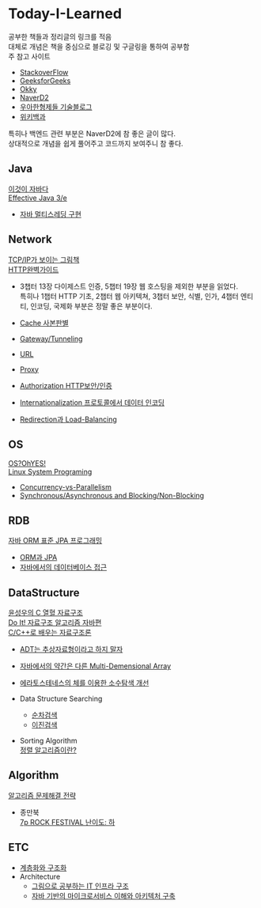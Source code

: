 # Today-I-Learned  
공부한 책들과 정리글의 링크를 적음  
대체로 개념은 책을 중심으로 블로깅 및 구글링을 통하여 공부함  
주 참고 사이트
  - [StackoverFlow](https://www.stackoverflow.com/)  
  - [GeeksforGeeks](https://www.geeksforgeeks.org/)  
  - [Okky](https://www.okky.kr/)  
  - [NaverD2](https://www.d2.naver.com/)  
  - [우아한형제들 기술블로그](https://woowabros.github.io/)  
  - [위키백과](https://www.wikipedia.org/)  
  
특히나 백엔드 관련 부분은 NaverD2에 참 좋은 글이 많다.  
상대적으로 개념을 쉽게 풀어주고 코드까지 보여주니 참 좋다.

## Java  
[이것이 자바다](http://www.yes24.com/Product/Goods/15651484?scode=032&OzSrank=1)  
[Effective Java 3/e](http://www.yes24.com/Product/Goods/65551284?Acode=101)  
- [자바 멀티스레딩 구현](https://github.com/Agugu95/Today-I-Learned/blob/master/Java/Multi-Threading.md)  

## Network  
[TCP/IP가 보이는 그림책](http://www.yes24.com/Product/Goods/73020774?Acode=101)    
[HTTP완벽가이드](http://www.yes24.com/Product/Goods/15381085?Acode=101)
- 3챕터 13장 다이제스트 인증, 5챕터 19장 웹 호스팅을 제외한 부분을 읽었다.  
특히나 1챕터 HTTP 기초, 2챕터 웹 아키텍쳐, 3챕터 보안, 식별, 인가, 4챕터 엔티티, 인코딩, 국제화 부분은 정말 좋은 부분이다.  

- [Cache 사본판별](https://github.com/Agugu95/Today-I-Learned/blob/master/Network/Caching.md)  
- [Gateway/Tunneling](https://github.com/Agugu95/Today-I-Learned/blob/master/Network/Gateway.md)  
- [URL](https://github.com/Agugu95/Today-I-Learned/blob/master/Network/URL.md)  
- [Proxy](https://github.com/Agugu95/Today-I-Learned/tree/master/Network/Proxy.md)  
- [Authorization HTTP보안/인증](https://github.com/Agugu95/Today-I-Learned/tree/master/Network/Authorization.md)  
- [Internationalization 프로토콜에서 데이터 인코딩](https://github.com/Agugu95/Today-I-Learned/tree/master/Network/Internationalization.md)  
- [Redirection과 Load-Balancing](https://github.com/Agugu95/Today-I-Learned/blob/master/Network/Redirection-and-LoadBalancing.md)  

## OS  
[OS?OhYES!](http://www.yes24.com/Product/Goods/3696547?Acode=101)  
[Linux System Programing](http://www.yes24.com/Product/Goods/15581782?Acode=101)  

- [Concurrency-vs-Parallelism](https://github.com/Agugu95/Today-I-Learned/blob/master/OS/Concurrence-vs-Parallel.md)  
- [Synchronous/Asynchronous and Blocking/Non-Blocking](https://github.com/Agugu95/Today-I-Learned/blob/master/OS/SyncAndAsync.md)  
## RDB  
[자바 ORM 표준 JPA 프로그래밍](http://www.yes24.com/Product/Goods/64988508?Acode=101)  

- [ORM과 JPA]()  
- [자바에서의 데이터베이스 접근]()  

## DataStructure  
[윤성우의 C 열혈 자료구조](http://www.yes24.com/Product/Goods/6214396?Acode=101)  
[Do It! 자료구조 알고리즘 자바편](http://www.yes24.com/Product/Goods/60547893?Acode=101
)  
[C/C++로 배우는 자료구조론](http://www.yes24.com/Product/Goods/1402199?scode=032&OzSrank=5)  

- [ADT는 추상자료형이라고 하지 말자](https://github.com/Agugu95/Today-I-Learned/blob/master/DataStructure/ADT.md)  
- [자바에서의 약간은 다른 Multi-Demensional Array](https://github.com/Agugu95/Today-I-Learned/blob/master/DataStructure/Multi-Dementinal-Array.md)  
- [에라토스테네스의 체를 이용한 소수탐색 개선](https://github.com/Agugu95/Today-I-Learned/blob/master/DataStructure/소수탐색개선.md)  

- Data Structure Searching  
  - [순차검색](https://github.com/Agugu95/Today-I-Learned/blob/master/DataStructure/Searcing/Sequential-Search.md)    
  - [이진검색](https://github.com/Agugu95/Today-I-Learned/blob/master/DataStructure/Searchig/Binary-Search.md)  
  
- Sorting Algorithm  
[정렬 알고리즘이란?](https://github.com/Agugu95/Today-I-Learned/blob/master/DataStructure/Sort/SortingAlgorithm.md)  

## Algorithm  
[알고리즘 문제해결 전략](http://www.yes24.com/Product/Goods/8006522?Acode=101)

- 종만북  
[7p ROCK FESTIVAL 난이도: 하](https://github.com/Agugu95/Today-I-Learned/blob/master/Algorithm/%EC%A2%85%EB%A7%8C%EB%B6%81/FESTIVAL.md)  

## ETC  
- [계층화와 구조화](https://github.com/Agugu95/Today-I-Learned/blob/master/ETC/StructuredAndLayering.md)  
- Architecture
  - [그림으로 공부하는 IT 인프라 구조](http://www.yes24.com/Product/Goods/19041948?Acode=101)  
  - [자바 기반의 마이크로서비스 이해와 아키텍처 구축](http://www.yes24.com/Product/Goods/64988508?Acode=101)  
